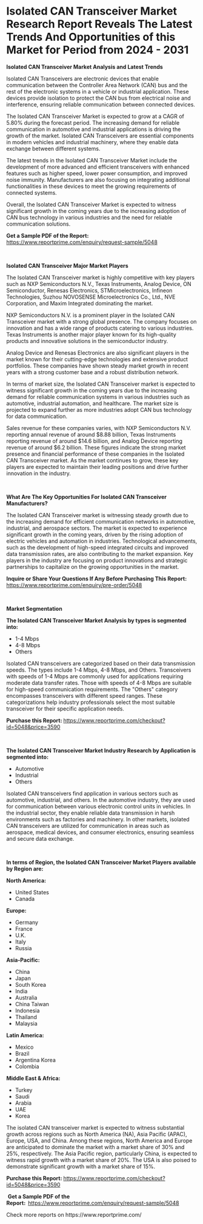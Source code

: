 <p><h1>Isolated CAN Transceiver Market Research Report Reveals The Latest Trends And Opportunities of this Market for Period from 2024 - 2031</h1></p><p><strong>Isolated CAN Transceiver Market Analysis and Latest Trends</strong></p>
<p><p>Isolated CAN Transceivers are electronic devices that enable communication between the Controller Area Network (CAN) bus and the rest of the electronic systems in a vehicle or industrial application. These devices provide isolation to protect the CAN bus from electrical noise and interference, ensuring reliable communication between connected devices.</p><p>The Isolated CAN Transceiver Market is expected to grow at a CAGR of 5.80% during the forecast period. The increasing demand for reliable communication in automotive and industrial applications is driving the growth of the market. Isolated CAN Transceivers are essential components in modern vehicles and industrial machinery, where they enable data exchange between different systems.</p><p>The latest trends in the Isolated CAN Transceiver Market include the development of more advanced and efficient transceivers with enhanced features such as higher speed, lower power consumption, and improved noise immunity. Manufacturers are also focusing on integrating additional functionalities in these devices to meet the growing requirements of connected systems.</p><p>Overall, the Isolated CAN Transceiver Market is expected to witness significant growth in the coming years due to the increasing adoption of CAN bus technology in various industries and the need for reliable communication solutions.</p></p>
<p><strong>Get a Sample PDF of the Report:&nbsp;</strong> <a href="https://www.reportprime.com/enquiry/request-sample/5048">https://www.reportprime.com/enquiry/request-sample/5048</a></p>
<p>&nbsp;</p>
<p><strong>Isolated CAN Transceiver Major Market Players</strong></p>
<p><p>The Isolated CAN Transceiver market is highly competitive with key players such as NXP Semiconductors N.V., Texas Instruments, Analog Device, ON Semiconductor, Renesas Electronics, STMicroelectronics, Infineon Technologies, Suzhou NOVOSENSE Microelectronics Co., Ltd., NVE Corporation, and Maxim Integrated dominating the market.</p><p>NXP Semiconductors N.V. is a prominent player in the Isolated CAN Transceiver market with a strong global presence. The company focuses on innovation and has a wide range of products catering to various industries. Texas Instruments is another major player known for its high-quality products and innovative solutions in the semiconductor industry.</p><p>Analog Device and Renesas Electronics are also significant players in the market known for their cutting-edge technologies and extensive product portfolios. These companies have shown steady market growth in recent years with a strong customer base and a robust distribution network.</p><p>In terms of market size, the Isolated CAN Transceiver market is expected to witness significant growth in the coming years due to the increasing demand for reliable communication systems in various industries such as automotive, industrial automation, and healthcare. The market size is projected to expand further as more industries adopt CAN bus technology for data communication.</p><p>Sales revenue for these companies varies, with NXP Semiconductors N.V. reporting annual revenue of around $8.88 billion, Texas Instruments reporting revenue of around $14.6 billion, and Analog Device reporting revenue of around $6.2 billion. These figures indicate the strong market presence and financial performance of these companies in the Isolated CAN Transceiver market. As the market continues to grow, these key players are expected to maintain their leading positions and drive further innovation in the industry.</p></p>
<p>&nbsp;</p>
<p><strong>What Are The Key Opportunities For Isolated CAN Transceiver Manufacturers?</strong></p>
<p><p>The Isolated CAN Transceiver market is witnessing steady growth due to the increasing demand for efficient communication networks in automotive, industrial, and aerospace sectors. The market is expected to experience significant growth in the coming years, driven by the rising adoption of electric vehicles and automation in industries. Technological advancements, such as the development of high-speed integrated circuits and improved data transmission rates, are also contributing to the market expansion. Key players in the industry are focusing on product innovations and strategic partnerships to capitalize on the growing opportunities in the market.</p></p>
<p><strong>Inquire or Share Your Questions If Any Before Purchasing This Report:</strong> <a href="https://www.reportprime.com/enquiry/pre-order/5048">https://www.reportprime.com/enquiry/pre-order/5048</a></p>
<p>&nbsp;</p>
<p><strong>Market Segmentation</strong></p>
<p><strong>The Isolated CAN Transceiver Market Analysis by types is segmented into:</strong></p>
<p><ul><li>1-4 Mbps</li><li>4-8 Mbps</li><li>Others</li></ul></p>
<p><p>Isolated CAN transceivers are categorized based on their data transmission speeds. The types include 1-4 Mbps, 4-8 Mbps, and Others. Transceivers with speeds of 1-4 Mbps are commonly used for applications requiring moderate data transfer rates. Those with speeds of 4-8 Mbps are suitable for high-speed communication requirements. The "Others" category encompasses transceivers with different speed ranges. These categorizations help industry professionals select the most suitable transceiver for their specific application needs.</p></p>
<p><strong>Purchase this Report:&nbsp;</strong><a href="https://www.reportprime.com/checkout?id=5048&price=3590">https://www.reportprime.com/checkout?id=5048&price=3590</a></p>
<p>&nbsp;</p>
<p><strong>The Isolated CAN Transceiver Market Industry Research by Application is segmented into:</strong></p>
<p><ul><li>Automotive</li><li>Industrial</li><li>Others</li></ul></p>
<p><p>Isolated CAN transceivers find application in various sectors such as automotive, industrial, and others. In the automotive industry, they are used for communication between various electronic control units in vehicles. In the industrial sector, they enable reliable data transmission in harsh environments such as factories and machinery. In other markets, isolated CAN transceivers are utilized for communication in areas such as aerospace, medical devices, and consumer electronics, ensuring seamless and secure data exchange.</p></p>
<p>&nbsp;</p>
<p><strong>In terms of Region, the Isolated CAN Transceiver Market Players available by Region are:</strong></p>
<p>
    <p> <strong> North America: </strong>
        <ul>
            <li>United States</li>
            <li>Canada</li>
        </ul>
        </p> 
    <p> <strong> Europe: </strong>
        <ul>
            <li>Germany</li>
            <li>France</li>
            <li>U.K.</li>
            <li>Italy</li>
            <li>Russia</li>
        </ul>
        </p> 
    <p> <strong> Asia-Pacific: </strong>
        <ul>
            <li>China</li>
            <li>Japan</li>
            <li>South Korea</li>
            <li>India</li>
            <li>Australia</li>
            <li>China Taiwan</li>
            <li>Indonesia</li>
            <li>Thailand</li>
            <li>Malaysia</li>
        </ul>
        </p> 
    <p> <strong> Latin America: </strong>
        <ul>
            <li>Mexico</li>
            <li>Brazil</li>
            <li>Argentina Korea</li>
            <li>Colombia</li>
        </ul>
        </p> 
    <p> <strong> Middle East & Africa: </strong>
        <ul>
            <li>Turkey</li>
            <li>Saudi</li>
            <li>Arabia</li>
            <li>UAE</li>
            <li>Korea</li>
        </ul>
    </p>
    </p>
<p><p>The isolated CAN transceiver market is expected to witness substantial growth across regions such as North America (NA), Asia Pacific (APAC), Europe, USA, and China. Among these regions, North America and Europe are anticipated to dominate the market with a market share of 30% and 25%, respectively. The Asia Pacific region, particularly China, is expected to witness rapid growth with a market share of 20%. The USA is also poised to demonstrate significant growth with a market share of 15%.</p></p>
<p><strong>Purchase this Report: </strong><a href="https://www.reportprime.com/checkout?id=5048&price=3590">https://www.reportprime.com/checkout?id=5048&price=3590</a></p>
<p>&nbsp;<strong>Get a Sample PDF of the Report:&nbsp;&nbsp;</strong><a href="https://www.reportprime.com/enquiry/request-sample/5048">https://www.reportprime.com/enquiry/request-sample/5048</a></p>
<p><strong></strong></p>
<p>Check more reports on https://www.reportprime.com/</p>